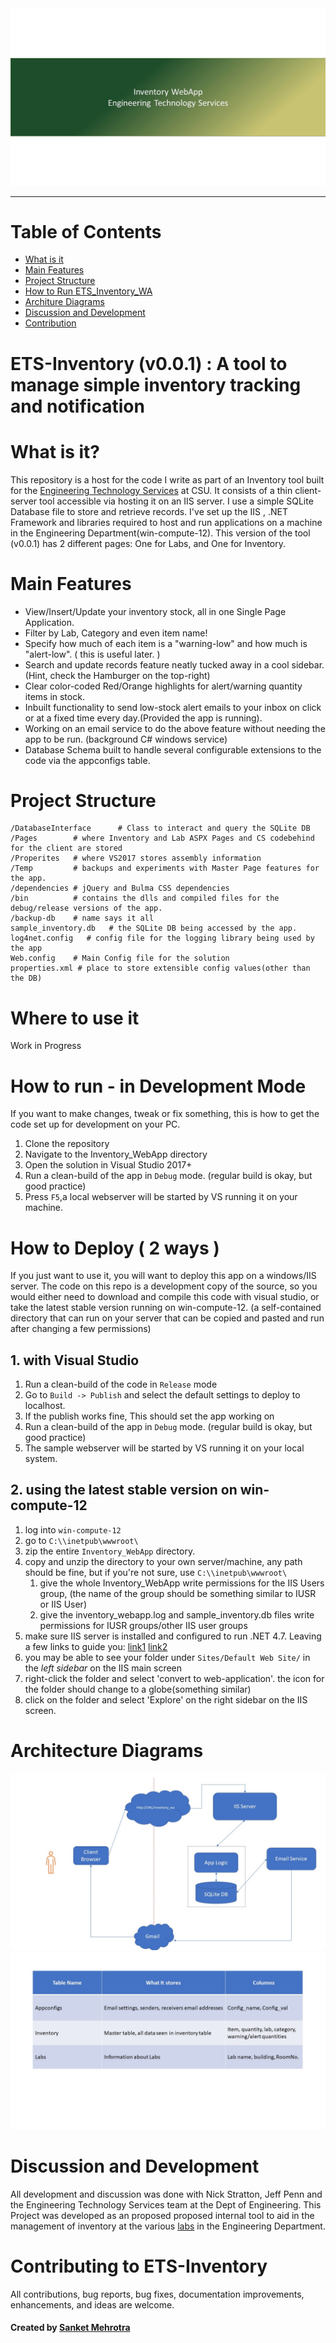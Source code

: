 <div align="center">
  <img src="images/header-logo.JPG"><br>
</div>

-----------------

# Table of Contents
- [What is it](#what_is_it)
- [Main Features](#main-features)  
- [Project Structure](#project_structure)
- [How to Run ETS_Inventory_WA](#how-to-run)
- [Architure Diagrams](#digs)   
- [Discussion and Development](#dev)
- [Contribution](#contri)


# ETS-Inventory (v0.0.1) : A tool to manage simple inventory tracking and notification


# What is it? <a name="what_is_it"></a>

This repository is a host for the code I write as part of an Inventory tool built for the [Engineering Technology Services](https://www.engr.colostate.edu/ets/) at CSU. 
It consists of a thin client-server tool accessible via hosting it on an IIS server. I use a simple SQLite Database file to store and retrieve records.
I've set up the IIS , .NET Framework and libraries required to host and run applications on a machine in the Engineering Department(win-compute-12).
This version of the tool (v0.0.1) has 2 different pages: One for Labs, and One for Inventory.

# Main Features <a name="main-features"></a>

- View/Insert/Update your inventory stock, all in one Single Page Application. 
- Filter by Lab, Category and even item name!
- Specify how much of each item is a "warning-low" and how much is "alert-low". ( this is useful later. )
- Search and update records feature neatly tucked away in a cool sidebar.(Hint, check the Hamburger on the top-right) 
- Clear color-coded Red/Orange highlights for alert/warning quantity items in stock.
- Inbuilt functionality to send low-stock alert emails to your inbox on click or at a fixed time every day.(Provided the app is running).
- Working on an email service to do the above feature without needing the app to be run. (background C# windows service)
- Database Schema built to handle several configurable extensions to the code via the appconfigs table.

# Project Structure <a name="project_structure"></a>
    /DatabaseInterface      # Class to interact and query the SQLite DB 
    /Pages        # where Inventory and Lab ASPX Pages and CS codebehind for the client are stored
    /Properites   # where VS2017 stores assembly information
    /Temp         # backups and experiments with Master Page features for the app. 
    /dependencies # jQuery and Bulma CSS dependencies 
    /bin          # contains the dlls and compiled files for the debug/release versions of the app.
    /backup-db    # name says it all
    sample_inventory.db   # the SQLite DB being accessed by the app.
    log4net.config   # config file for the logging library being used by the app
    Web.config    # Main Config file for the solution
    properties.xml # place to store extensible config values(other than the DB)
        

# Where to use it <a name="where-to-use"></a>
Work in Progress

# How to run - in Development Mode <a name="how-to-run"></a>
If you want to make changes, tweak or fix something, this is how to get the code set up for development on your PC. 
1. Clone the repository
2. Navigate to the Inventory_WebApp directory
3. Open the solution in Visual Studio 2017+
4. Run a clean-build of the app in `Debug` mode. (regular build is okay, but good practice)
6. Press `F5`,a local webserver will be started by VS running it on your machine.

# How to Deploy ( 2 ways ) <a name="how-to-run"></a>
If you just want to use it, you will want to deploy this app on a windows/IIS server. The code on this repo is a development copy of the source, so you would either need to download and compile this code with visual studio, or take the latest stable version running on win-compute-12. (a self-contained directory that can run on your server that can be copied and pasted and run after changing a few permissions)
## 1. with Visual Studio
  1. Run a clean-build of the code in `Release` mode
  2. Go to `Build -> Publish` and select the default settings to deploy to localhost. 
  3. If the publish works fine, This should set the app working on   
  4. Run a clean-build of the app in `Debug` mode. (regular build is okay, but good practice)
6. The sample webserver will be started by VS running it on your local system.
## 2. using the latest stable version on win-compute-12
  1. log into `win-compute-12`
  2. go to `C:\\inetpub\wwwroot\`
  3. zip the entire `Inventory_WebApp` directory. 
  4. copy and unzip the directory to your own server/machine, any path should be fine, but if you're not sure, use `C:\\inetpub\wwwroot\`
     1. give the whole Inventory_WebApp write permissions for the IIS Users group, (the name of the group should be something similar to IUSR or IIS User)
     2. give the inventory_webapp.log and sample_inventory.db files write permissions for IUSR groups/other IIS user groups  
  5. make sure IIS server is installed and configured to run .NET 4.7. Leaving a few links to guide you: [link1](https://www.systemsitpro.com/2017/02/how-to-install-iis-10-on-windows-server_3.html) [link2](https://enterprise.arcgis.com/en/web-adaptor/latest/install/iis/enable-iis-2016-components-server.htm)
  6. you may be able to see your folder under `Sites/Default Web Site/` in the *left sidebar* on the IIS main screen
  7. right-click the folder and select 'convert to web-application'. the icon for the folder should change to a globe(something similar)
  8. click on the folder and select 'Explore' on the right sidebar on the IIS screen.

# Architecture Diagrams <a name="digs"></a>
<div align="center">
  <img src="images/architecture-dig.JPG"><br>
</div>

<div align="center">
  <img src="images/db-schema.JPG"><br>
</div>


# Discussion and Development <a name="dev"></a>
All development and discussion was done with Nick Stratton, Jeff Penn and the Engineering Technology Services team at the Dept of Engineering. This Project was developed as an proposed proposed internal tool to aid in the management of inventory at the various [labs](https://www.engr.colostate.edu/ets/lab-and-classroom-overview/) in the Engineering Department.

# Contributing to ETS-Inventory <a name="contri"></a>
All contributions, bug reports, bug fixes, documentation improvements, enhancements, and ideas are welcome.

#### Created by [Sanket Mehrotra](https://github.com/mehrotrasan16)



